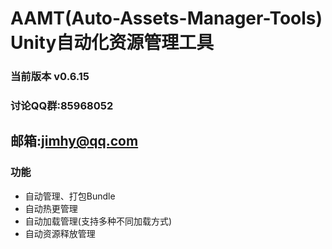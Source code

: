 # AAMT(Auto-Assets-Manager-Tools) Unity自动化资源管理工具

### 当前版本 v0.6.15

### 讨论QQ群:85968052
## 邮箱:jimhy@qq.com

### 功能

- 自动管理、打包Bundle
- 自动热更管理
- 自动加载管理(支持多种不同加载方式)
- 自动资源释放管理